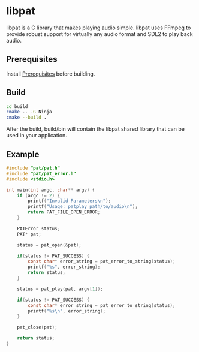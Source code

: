 # libpat
libpat is a C library that makes playing audio simple. libpat uses FFmpeg to provide 
robust support for virtually any audio format and SDL2 to play back audio.

## Prerequisites
Install [Prerequisites](https://github.com/tnewman/pat#Prerequisites) before building.

## Build
```bash
cd build
cmake .. -G Ninja
cmake --build .
```

After the build, build/bin will contain the libpat shared library that can be used in your 
application.

## Example
```c
#include "pat/pat.h"
#include "pat/pat_error.h"
#include <stdio.h>

int main(int argc, char** argv) {
	if (argc != 2) {
		printf("Invalid Parameters\n");
		printf("Usage: patplay path/to/audio\n");
		return PAT_FILE_OPEN_ERROR;
	}

    PATError status;
    PAT* pat;

    status = pat_open(&pat);

    if(status != PAT_SUCCESS) {
        const char* error_string = pat_error_to_string(status);
        printf("%s", error_string);
        return status;
    }

    status = pat_play(pat, argv[1]);

    if(status != PAT_SUCCESS) {
        const char* error_string = pat_error_to_string(status);
        printf("%s\n", error_string);
    }

    pat_close(pat);

    return status;
}
```
